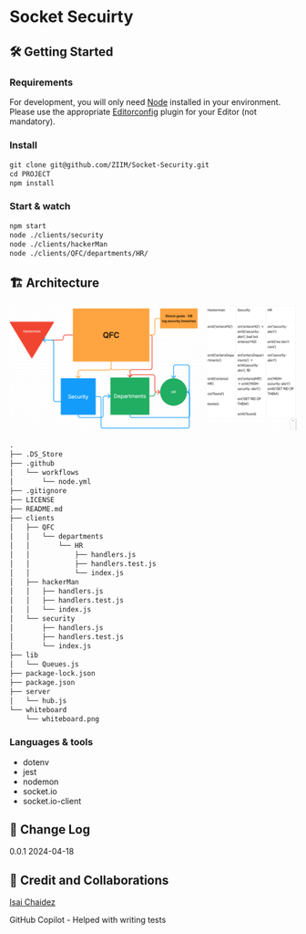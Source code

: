 # Socket Secuirty

## 🛠️ Getting Started

### Requirements

For development, you will only need [Node](http://nodejs.org/) installed in your environment.
Please use the appropriate [Editorconfig](http://editorconfig.org/) plugin for your
Editor (not mandatory).

### Install

    git clone git@github.com/ZIIM/Socket-Security.git
    cd PROJECT
    npm install

### Start & watch

    npm start
    node ./clients/security
    node ./clients/hackerMan
    node ./clients/QFC/departments/HR/

## 🏗️ Architecture

![whiteboard](./whiteboard/whiteboard.png)

```
.
├── .DS_Store
├── .github
│   └── workflows
│       └── node.yml
├── .gitignore
├── LICENSE
├── README.md
├── clients
│   ├── QFC
│   │   └── departments
│   │       └── HR
│   │           ├── handlers.js
│   │           ├── handlers.test.js
│   │           └── index.js
│   ├── hackerMan
│   │   ├── handlers.js
│   │   ├── handlers.test.js
│   │   └── index.js
│   └── security
│       ├── handlers.js
│       ├── handlers.test.js
│       └── index.js
├── lib
│   └── Queues.js
├── package-lock.json
├── package.json
├── server
│   └── hub.js
└── whiteboard
    └── whiteboard.png
```

### Languages & tools

* dotenv
* jest
* nodemon
* socket.io
* socket.io-client

## 🔄 Change Log

0.0.1 2024-04-18

## 🤝 Credit and Collaborations

[Isai Chaidez](https://github.com/Arvoya)

GitHub Copilot - Helped with writing tests
